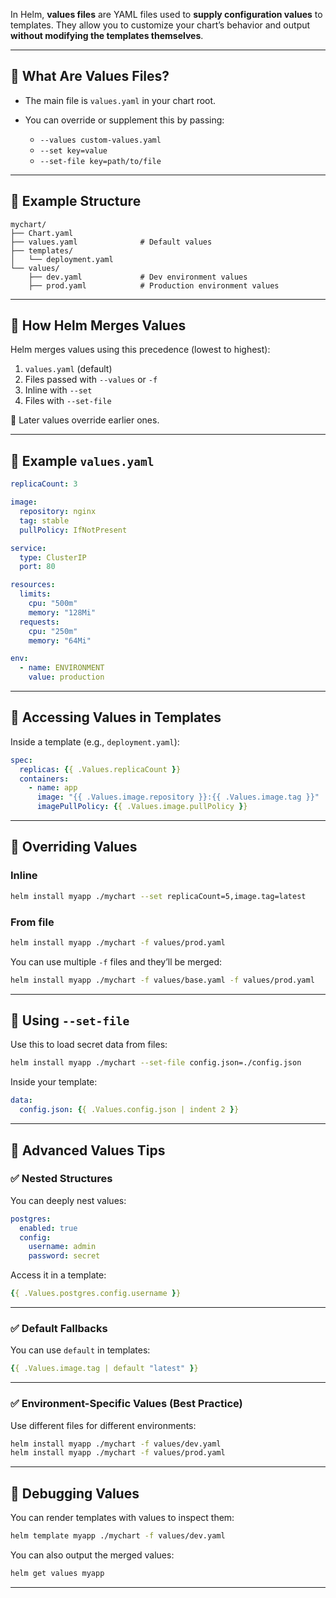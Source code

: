 In Helm, **values files** are YAML files used to **supply configuration values** to templates. They allow you to customize your chart’s behavior and output **without modifying the templates themselves**.

---

## 🧾 What Are Values Files?

* The main file is `values.yaml` in your chart root.
* You can override or supplement this by passing:

  * `--values custom-values.yaml`
  * `--set key=value`
  * `--set-file key=path/to/file`

---

## 📁 Example Structure

```
mychart/
├── Chart.yaml
├── values.yaml              # Default values
├── templates/
│   └── deployment.yaml
└── values/
    ├── dev.yaml             # Dev environment values
    ├── prod.yaml            # Production environment values
```

---

## 🧠 How Helm Merges Values

Helm merges values using this precedence (lowest to highest):

1. `values.yaml` (default)
2. Files passed with `--values` or `-f`
3. Inline with `--set`
4. Files with `--set-file`

📝 Later values override earlier ones.

---

## 🧪 Example `values.yaml`

```yaml
replicaCount: 3

image:
  repository: nginx
  tag: stable
  pullPolicy: IfNotPresent

service:
  type: ClusterIP
  port: 80

resources:
  limits:
    cpu: "500m"
    memory: "128Mi"
  requests:
    cpu: "250m"
    memory: "64Mi"

env:
  - name: ENVIRONMENT
    value: production
```

---

## 🧱 Accessing Values in Templates

Inside a template (e.g., `deployment.yaml`):

```yaml
spec:
  replicas: {{ .Values.replicaCount }}
  containers:
    - name: app
      image: "{{ .Values.image.repository }}:{{ .Values.image.tag }}"
      imagePullPolicy: {{ .Values.image.pullPolicy }}
```

---

## 🎯 Overriding Values

### Inline

```bash
helm install myapp ./mychart --set replicaCount=5,image.tag=latest
```

### From file

```bash
helm install myapp ./mychart -f values/prod.yaml
```

You can use multiple `-f` files and they’ll be merged:

```bash
helm install myapp ./mychart -f values/base.yaml -f values/prod.yaml
```

---

## 🔐 Using `--set-file`

Use this to load secret data from files:

```bash
helm install myapp ./mychart --set-file config.json=./config.json
```

Inside your template:

```yaml
data:
  config.json: {{ .Values.config.json | indent 2 }}
```

---

## 🧩 Advanced Values Tips

### ✅ Nested Structures

You can deeply nest values:

```yaml
postgres:
  enabled: true
  config:
    username: admin
    password: secret
```

Access it in a template:

```yaml
{{ .Values.postgres.config.username }}
```

---

### ✅ Default Fallbacks

You can use `default` in templates:

```yaml
{{ .Values.image.tag | default "latest" }}
```

---

### ✅ Environment-Specific Values (Best Practice)

Use different files for different environments:

```bash
helm install myapp ./mychart -f values/dev.yaml
helm install myapp ./mychart -f values/prod.yaml
```

---

## 🔎 Debugging Values

You can render templates with values to inspect them:

```bash
helm template myapp ./mychart -f values/dev.yaml
```

You can also output the merged values:

```bash
helm get values myapp
```

---

